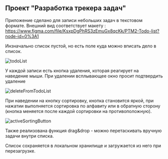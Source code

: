 ## Проект "Разработка трекера задач"

Приложение сделано для записи небольших задач в текстовом формате.
Внешний вид соответствует макету : 
https://www.figma.com/file/KsxpDgPhRS3zEmuGx8qcKk/PTM2-Todo-list?node-id=0%3A1 

Инзначально список пустой, но есть поле куда можно вписать дело в список.

![todoList](https://user-images.githubusercontent.com/92203369/194569491-9f82e875-49c3-46f2-9916-367503e6e9a1.png)

У каждой записи есть кнопка удаления, которая реагирует на наведение мыши. При удалении всплывающее окно просит подтвердить удаление

![deleteFromTodoList](https://user-images.githubusercontent.com/92203369/194570623-54acc85f-4c20-4376-95a5-ef01c933f80c.png)

При наведении на кнопку сортировку, кнопка становится яркой, при нажатии выполняется сортировка по алфавиту или в обратную сторону (кнопка меняется после каждой сортировки на противоположную).


![activeSortingButton](https://user-images.githubusercontent.com/92203369/194571364-20b3a60b-61a6-4af3-856f-b4de4baece74.png)

Также реализована функция drag&drop - можно перетаскивать вручную задачи внутри списка.

Список сохраняется в локальном хранилище и загружается из него при перезагрузке.







